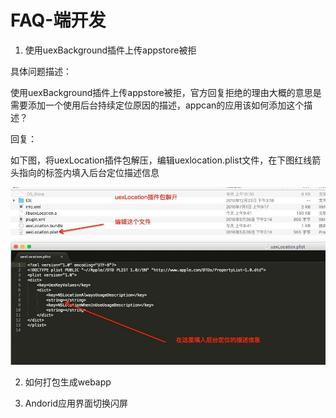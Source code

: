 # FAQ-端开发

1. 使用uexBackground插件上传appstore被拒

具体问题描述：

使用uexBackground插件上传appstore被拒，官方回复拒绝的理由大概的意思是需要添加一个使用后台持续定位原因的描述，appcan的应用该如何添加这个描述？

回复：

如下图，将uexLocation插件包解压，编辑uexlocation.plist文件，在下图红线箭头指向的标签内填入后台定位描述信息

![Markdown](location.png)

	
	
2. 如何打包生成webapp
	
3. Andorid应用界面切换闪屏






